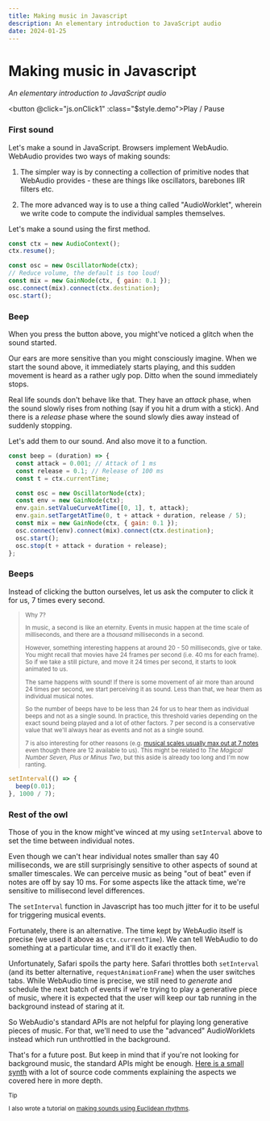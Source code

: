 ```yaml
---
title: Making music in Javascript
description: An elementary introduction to JavaScript audio
date: 2024-01-25
---
```


<script setup>
import { onMounted } from "vue";
import * as js from "./js/javascript-audio.ts";

let firstSoundClick;
onMounted(() => {
  firstSoundClick = js.onClick1;
})
</script>

<style module>
  button.demo {
    padding: 8px;
    border: 1px solid green;
  }
</style>

# Making music in Javascript

_An elementary introduction to JavaScript audio_

<!-- {oscNode ? "Pause" : "Play"} -->

<button @click="js.onClick1" :class="$style.demo">Play / Pause</button>

### First sound

Let's make a sound in JavaScript. Browsers implement WebAudio. WebAudio provides
two ways of making sounds:

1. The simpler way is by connecting a collection of primitive nodes that
   WebAudio provides - these are things like oscillators, barebones IIR filters
   etc.

2. The more advanced way is to use a thing called "AudioWorklet", wherein we
   write code to compute the individual samples themselves.

Let's make a sound using the first method.

```js
const ctx = new AudioContext();
ctx.resume();

const osc = new OscillatorNode(ctx);
// Reduce volume, the default is too loud!
const mix = new GainNode(ctx, { gain: 0.1 });
osc.connect(mix).connect(ctx.destination);
osc.start();
```

<!-- <D.FirstSound /> -->

### Beep

When you press the button above, you might've noticed a glitch when the sound
started.

Our ears are more sensitive than you might consciously imagine. When we start
the sound above, it immediately starts playing, and this sudden movement is
heard as a rather ugly pop. Ditto when the sound immediately stops.

Real life sounds don't behave like that. They have an _attack_ phase, when the
sound slowly rises from nothing (say if you hit a drum with a stick). And there
is a _release_ phase where the sound slowly dies away instead of suddenly
stopping.

Let's add them to our sound. And also move it to a function.

```js
const beep = (duration) => {
  const attack = 0.001; // Attack of 1 ms
  const release = 0.1; // Release of 100 ms
  const t = ctx.currentTime;

  const osc = new OscillatorNode(ctx);
  const env = new GainNode(ctx);
  env.gain.setValueCurveAtTime([0, 1], t, attack);
  env.gain.setTargetAtTime(0, t + attack + duration, release / 5);
  const mix = new GainNode(ctx, { gain: 0.1 });
  osc.connect(env).connect(mix).connect(ctx.destination);
  osc.start();
  osc.stop(t + attack + duration + release);
};
```

<!-- <D.Beep /> -->

### Beeps

Instead of clicking the button ourselves, let us ask the computer to click it
for us, 7 times every second.

<small>

> Why 7?
>
> In music, a second is like an eternity. Events in music happen at the time
> scale of milliseconds, and there are a _thousand_ milliseconds in a second.
>
> However, something interesting happens at around 20 - 50 milliseconds, give or
> take. You might recall that movies have 24 frames per second (i.e. 40 ms for
> each frame). So if we take a still picture, and move it 24 times per second,
> it starts to look animated to us.
>
> The same happens with sound! If there is some movement of air more than around
> 24 times per second, we start perceiving it as sound. Less than that, we hear
> them as individual musical notes.
>
> So the number of beeps have to be less than 24 for us to hear them as
> individual beeps and not as a single sound. In practice, this threshold varies
> depending on the exact sound being played and a lot of other factors. 7 per
> second is a conservative value that we'll always hear as events and not as a
> single sound.
>
> 7 is also interesting for other reasons (e.g.
> [musical scales usually max out at 7 notes](/raag) even though there are 12
> available to us). This might be related to <i>The Magical Number Seven, Plus
> or Minus Two</i>, but this aside is already too long and I'm now ranting.

</small>

```js
setInterval(() => {
  beep(0.01);
}, 1000 / 7);
```

<!-- <D.Beeps /> -->

### Rest of the owl

Those of you in the know might've winced at my using `setInterval` above to set
the time between individual notes.

Even though we can't hear individual notes smaller than say 40 milliseconds, we
are still surprisingly sensitive to other aspects of sound at smaller
timescales. We can perceive music as being "out of beat" even if notes are off
by say 10 ms. For some aspects like the attack time, we're sensitive to
millisecond level differences.

The `setInterval` function in Javascript has too much jitter for it to be useful
for triggering musical events.

Fortunately, there is an alternative. The time kept by WebAudio itself is
precise (we used it above as `ctx.currentTime`). We can tell WebAudio to do
something at a particular time, and it'll do it exactly then.

Unfortunately, Safari spoils the party here. Safari throttles both `setInterval`
(and its better alternative, `requestAnimationFrame`) when the user switches
tabs. While WebAudio time is precise, we still need to _generate_ and schedule
the next batch of events if we're trying to play a generative piece of music,
where it is expected that the user will keep our tab running in the background
instead of staring at it.

So WebAudio's standard APIs are not helpful for playing long generative pieces
of music. For that, we'll need to use the "advanced" AudioWorklets instead which
run unthrottled in the background.

That's for a future post. But keep in mind that if you're not looking for
background music, the standard APIs might be enough.
[Here is a small synth](https://github.com/mnvr/mrmr.io/blob/main/pages/raag/synth.ts)
with a lot of source code comments explaining the aspects we covered here in
more depth.

<small>

> [!TIP]
>
> I also wrote a tutorial on <a href="https://mrmr.io/mj/euclid">making sounds
> using Euclidean rhythms</a>.

</small>
